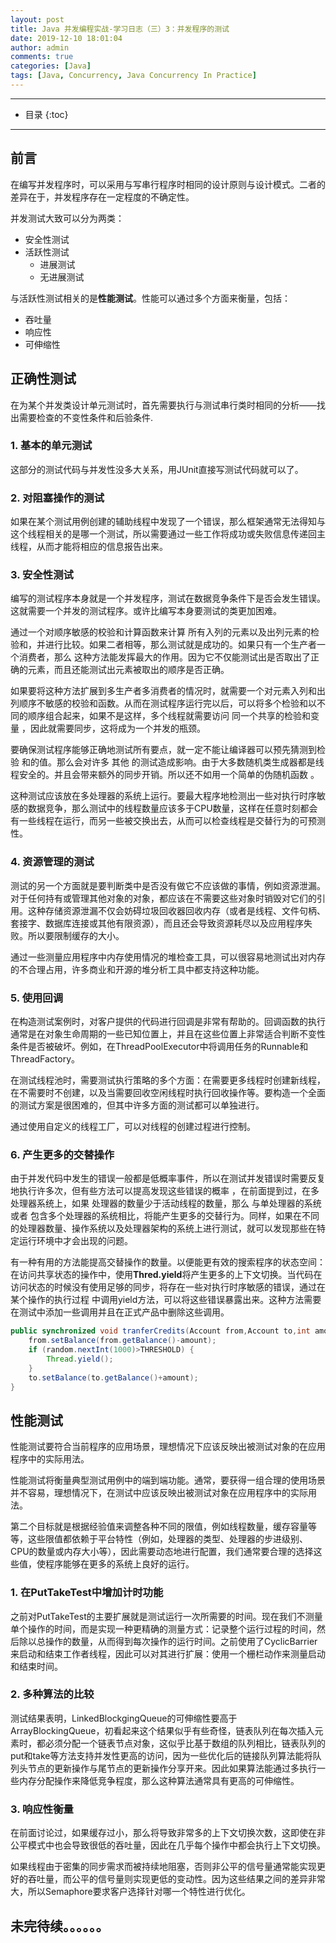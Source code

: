 ```yaml
---
layout: post
title: Java 并发编程实战-学习日志（三）3：并发程序的测试
date: 2019-12-10 18:01:04
author: admin
comments: true
categories: [Java]
tags: [Java, Concurrency, Java Concurrency In Practice]
---
```


<!-- more -->

---

* 目录
{:toc}
---

## 前言

在编写并发程序时，可以采用与写串行程序时相同的设计原则与设计模式。二者的差异在于，并发程序存在一定程度的不确定性。

并发测试大致可以分为两类：

- 安全性测试
- 活跃性测试
  - 进展测试
  - 无进展测试

与活跃性测试相关的是**性能测试**。性能可以通过多个方面来衡量，包括：

- 吞吐量
- 响应性
- 可伸缩性



## 正确性测试

在为某个并发类设计单元测试时，首先需要执行与测试串行类时相同的分析——找出需要检查的不变性条件和后验条件.

### 1. 基本的单元测试

这部分的测试代码与并发性没多大关系，用JUnit直接写测试代码就可以了。

### 2. 对阻塞操作的测试

如果在某个测试用例创建的辅助线程中发现了一个错误，那么框架通常无法得知与这个线程相关的是哪一个测试，所以需要通过一些工作将成功或失败信息传递回主线程，从而才能将相应的信息报告出来。

### 3. 安全性测试

编写的测试程序本身就是一个并发程序，测试在数据竞争条件下是否会发生错误。这就需要一个并发的测试程序。或许比编写本身要测试的类更加困难。

通过一个对顺序敏感的校验和计算函数来计算 所有入列的元素以及出列元素的检验和，并进行比较。如果二者相等，那么测试就是成功的。如果只有一个生产者一个消费者，那么 这种方法能发挥最大的作用。因为它不仅能测试出是否取出了正确的元素，而且还能测试出元素被取出的顺序是否正确。

如果要将这种方法扩展到多生产者多消费者的情况时，就需要一个对元素入列和出列顺序不敏感的校验和函数。从而在测试程序运行完以后，可以将多个检验和以不同的顺序组合起来，如果不是这样，多个线程就需要访问 同一个共享的检验和变量 ，因此就需要同步，这将成为一个并发的瓶颈。

要确保测试程序能够正确地测试所有要点，就一定不能让编译器可以预先猜测到检验 和的值。那么会对许多 其他 的测试造成影响。由于大多数随机类生成器都是线程安全的。并且会带来额外的同步开销。所以还不如用一个简单的伪随机函数 。

这种测试应该放在多处理器的系统上运行。要最大程序地检测出一些对执行时序敏感的数据竞争，那么测试中的线程数量应该多于CPU数量，这样在任意时刻都会有一些线程在运行，而另一些被交换出去，从而可以检查线程是交替行为的可预测性。

### 4. 资源管理的测试

测试的另一个方面就是要判断类中是否没有做它不应该做的事情，例如资源泄漏。对于任何持有或管理其他对象的对象，都应该在不需要这些对象时销毁对它们的引用。这种存储资源泄漏不仅会妨碍垃圾回收器回收内存（或者是线程、文件句柄、套接字、数据库连接或其他有限资源），而且还会导致资源耗尽以及应用程序失败。所以要限制缓存的大小。

通过一些测量应用程序中内存使用情况的堆检查工具，可以很容易地测试出对内存的不合理占用，许多商业和开源的堆分析工具中都支持这种功能。

### 5. 使用回调

在构造测试案例时，对客户提供的代码进行回调是非常有帮助的。回调函数的执行通常是在对象生命周期的一些已知位置上，并且在这些位置上非常适合判断不变性条件是否被破坏。例如，在ThreadPoolExecutor中将调用任务的Runnable和ThreadFactory。

在测试线程池时，需要测试执行策略的多个方面：在需要更多线程时创建新线程，在不需要时不创建，以及当需要回收空闲线程时执行回收操作等。要构造一个全面的测试方案是很困难的，但其中许多方面的测试都可以单独进行。

通过使用自定义的线程工厂，可以对线程的创建过程进行控制。

### 6. 产生更多的交替操作

由于并发代码中发生的错误一般都是低概率事件，所以在测试并发错误时需要反复地执行许多次，但有些方法可以提高发现这些错误的概率 ，在前面提到过，在多处理器系统上，如果 处理器的数量少于活动线程的数量，那么 与单处理器的系统 或者 包含多个处理器的系统相比，将能产生更多的交替行为。同样，如果在不同的处理器数量、操作系统以及处理器架构的系统上进行测试，就可以发现那些在特定运行环境中才会出现的问题。

有一种有用的方法能提高交替操作的数量。以便能更有效的搜索程序的状态空间：在访问共享状态的操作中，使用**Thred.yield**将产生更多的上下文切换。当代码在访问状态的时候没有使用足够的同步，将存在一些对执行时序敏感的错误，通过在某个操作的执行过程 中调用yield方法，可以将这些错误暴露出来。这种方法需要在测试中添加一些调用并且在正式产品中删除这些调用。

```java
public synchronized void tranferCredits(Account from,Account to,int amount) {  
    from.setBalance(from.getBalance()-amount);  
    if (random.nextInt(1000)>THRESHOLD) {  
        Thread.yield();  
    }  
    to.setBalance(to.getBalance()+amount);  
}
```



## 性能测试

性能测试要符合当前程序的应用场景，理想情况下应该反映出被测试对象的在应用程序中的实际用法。

性能测试将衡量典型测试用例中的端到端功能。通常，要获得一组合理的使用场景并不容易，理想情况下，在测试中应该反映出被测试对象在应用程序中的实际用法。

第二个目标就是根据经验值来调整各种不同的限值，例如线程数量，缓存容量等等，这些限值都依赖于平台特性（例如，处理器的类型、处理器的步进级别、CPU的数量或内存大小等），因此需要动态地进行配置，我们通常要合理的选择这些值，使程序能够在更多的系统上良好的运行。

### 1. 在PutTakeTest中增加计时功能

之前对PutTakeTest的主要扩展就是测试运行一次所需要的时间。现在我们不测量单个操作的时间，而是实现一种更精确的测量方式：记录整个运行过程的时间，然后除以总操作的数量，从而得到每次操作的运行时间。之前使用了CyclicBarrier来启动和结束工作者线程，因此可以对其进行扩展：使用一个栅栏动作来测量启动和结束时间。

### 2. 多种算法的比较

测试结果表明，LinkedBlockgingQueue的可伸缩性要高于ArrayBlockingQueue，初看起来这个结果似乎有些奇怪，链表队列在每次插入元素时，都必须分配一个链表节点对象，这似乎比基于数组的队列相比，链表队列的put和take等方法支持并发性更高的访问，因为一些优化后的链接队列算法能将队列头节点的更新操作与尾节点的更新操作分享开来。因此如果算法能通过多执行一些内存分配操作来降低竞争程度，那么这种算法通常具有更高的可伸缩性。

### 3. 响应性衡量

在前面讨论过，如果缓存过小，那么将导致非常多的上下文切换次数，这即使在非公平模式中也会导致很低的吞吐量，因此在几乎每个操作中都会执行上下文切换。

如果线程由于密集的同步需求而被持续地阻塞，否则非公平的信号量通常能实现更好的吞吐量，而公平的信号量则实现更低的变动性。因为这些结果之间的差异非常大，所以Semaphore要求客户选择针对哪一个特性进行优化。






## 未完待续。。。。。。